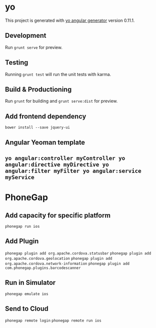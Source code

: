 # yo

This project is generated with [yo angular generator](https://github.com/yeoman/generator-angular)
version 0.11.1.

## Development

Run `grunt serve` for preview.

## Testing

Running `grunt test` will run the unit tests with karma.

## Build & Productioning

Run `grunt` for building and `grunt serve:dist` for preview.


## Add frontend dependency

`bower install --save jquery-ui` 

## Angular Yeoman template 
`
yo angular:controller myController
yo angular:directive myDirective
yo angular:filter myFilter
yo angular:service myService
`
-------------------------------------------------------------------

# PhoneGap


## Add capacity for specific platform

`phonegap run ios`

## Add Plugin

`phonegap plugin add org.apache.cordova.statusbar`
`phonegap plugin add org.apache.cordova.geolocation`
`phonegap plugin add org.apache.cordova.network-information`
`phonegap plugin add com.phonegap.plugins.barcodescanner`


## Run in Simulator

`phonegap emulate ios`

## Send to Cloud

`phonegap remote login`
`phonegap remote run ios`
